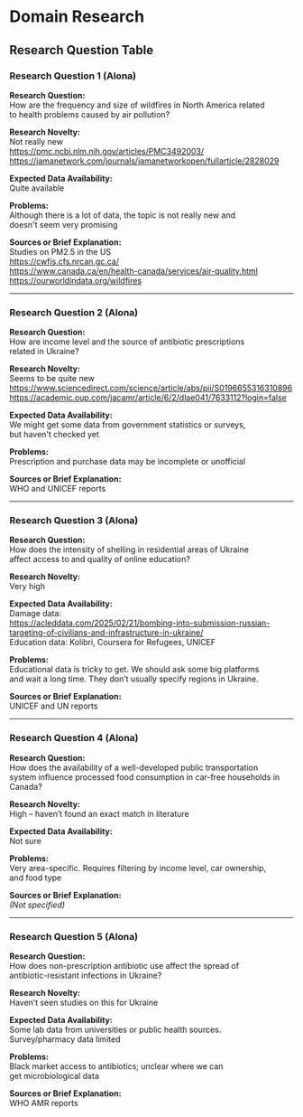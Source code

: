 # Domain Research

## Research Question Table

### Research Question 1 (Alona)

**Research Question:**  
How are the frequency and size of wildfires in North America related  
to health problems caused by air pollution?

**Research Novelty:**  
Not really new  
<https://pmc.ncbi.nlm.nih.gov/articles/PMC3492003/>  
<https://jamanetwork.com/journals/jamanetworkopen/fullarticle/2828029>

**Expected Data Availability:**  
Quite available

**Problems:**  
Although there is a lot of data, the topic is not really new and  
doesn't seem very promising

**Sources or Brief Explanation:**  
Studies on PM2.5 in the US  
<https://cwfis.cfs.nrcan.gc.ca/>  
<https://www.canada.ca/en/health-canada/services/air-quality.html>  
<https://ourworldindata.org/wildfires>

---

### Research Question 2 (Alona)

**Research Question:**  
How are income level and the source of antibiotic prescriptions  
related in Ukraine?

**Research Novelty:**  
Seems to be quite new  
<https://www.sciencedirect.com/science/article/abs/pii/S0196655316310896>  
<https://academic.oup.com/jacamr/article/6/2/dlae041/7633112?login=false>

**Expected Data Availability:**  
We might get some data from government statistics or surveys,  
but haven't checked yet

**Problems:**  
Prescription and purchase data may be incomplete or unofficial

**Sources or Brief Explanation:**  
WHO and UNICEF reports

---

### Research Question 3 (Alona)

**Research Question:**  
How does the intensity of shelling in residential areas of Ukraine  
affect access to and quality of online education?

**Research Novelty:**  
Very high

**Expected Data Availability:**  
Damage data:  
<https://acleddata.com/2025/02/21/bombing-into-submission-russian-targeting-of-civilians-and-infrastructure-in-ukraine/>  
Education data: Kolibri, Coursera for Refugees, UNICEF

**Problems:**  
Educational data is tricky to get. We should ask some big platforms  
and wait a long time. They don’t usually specify regions in Ukraine.

**Sources or Brief Explanation:**  
UNICEF and UN reports

---

### Research Question 4 (Alona)

**Research Question:**  
How does the availability of a well-developed public transportation  
system influence processed food consumption in car-free households in Canada?

**Research Novelty:**  
High – haven’t found an exact match in literature

**Expected Data Availability:**  
Not sure

**Problems:**  
Very area-specific. Requires filtering by income level, car ownership,  
and food type

**Sources or Brief Explanation:**  
_(Not specified)_

---

### Research Question 5 (Alona)

**Research Question:**  
How does non-prescription antibiotic use affect the spread of  
antibiotic-resistant infections in Ukraine?

**Research Novelty:**  
Haven’t seen studies on this for Ukraine

**Expected Data Availability:**  
Some lab data from universities or public health sources.  
Survey/pharmacy data limited

**Problems:**  
Black market access to antibiotics; unclear where we can  
get microbiological data

**Sources or Brief Explanation:**  
WHO AMR reports
